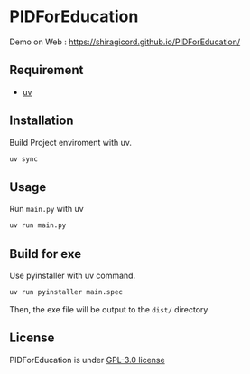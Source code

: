 # PIDForEducation

Demo on Web : https://shiragicord.github.io/PIDForEducation/

## Requirement
- [uv](https://github.com/astral-sh/uv)

## Installation
Build Project enviroment with uv.
```bash
uv sync
```

## Usage
Run `main.py` with uv
```bash
uv run main.py
```

## Build for exe
Use pyinstaller with uv command.
```bash
uv run pyinstaller main.spec
```

Then, the exe file will be output to the `dist/` directory

## License
PIDForEducation is under [GPL-3.0 license](https://github.com/shiragicord/PIDForEducation/blob/main/LICENSE)

